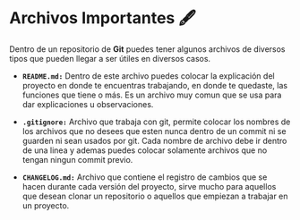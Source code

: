 # Archivos Importantes :fountain_pen:

Dentro de un repositorio de **Git** puedes tener algunos archivos de diversos tipos que pueden llegar a ser útiles en diversos casos.  

- **`README.md:`** Dentro de este archivo puedes colocar la explicación del proyecto en donde te encuentras trabajando, en donde te quedaste, las funciones que tiene o más. Es un archivo muy comun que se usa para dar explicaciones u observaciones.

- **`.gitignore:`** Archivo que trabaja con git, permite colocar los nombres de los archivos que no desees que esten nunca dentro de un commit ni se guarden ni sean usados por git. Cada nombre de archivo debe ir dentro de una linea y ademas puedes colocar solamente archivos que no tengan ningun commit previo.

- **`CHANGELOG.md:`** Archivo que contiene el registro de cambios que se hacen durante cada versión del proyecto, sirve mucho para aquellos que desean clonar un repositorio o aquellos que empiezan a trabajar en un proyecto.

